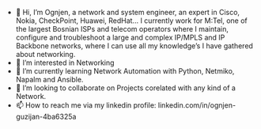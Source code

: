 - 👋 Hi, I’m Ognjen, a network and system engineer, an expert in Cisco, Nokia, CheckPoint, Huawei, RedHat... I currently work for M:Tel, one of the largest Bosnian ISPs and telecom operators where I maintain, configure and troubleshoot a large and complex IP/MPLS and IP Backbone networks, where I can use all my knowledge’s I have gathered about networking.
- 👀 I’m interested in Networking
- 🌱 I’m currently learning Network Automation with Python, Netmiko, Napalm and Ansible.
- 💞️ I’m looking to collaborate on Projects corelated with any kind of a Network.
- 📫 How to reach me via my linkedin profile: linkedin.com/in/ognjen-guzijan-4ba6325a

<!---
oggacc/oggacc is a ✨ special ✨ repository because its `README.md` (this file) appears on your GitHub profile.
You can click the Preview link to take a look at your changes.
--->
